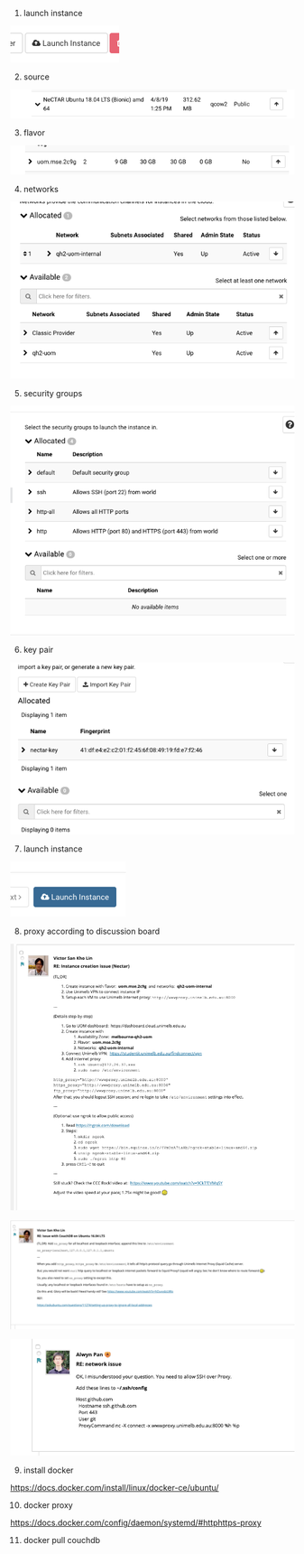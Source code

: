 1. launch instance

![Ansible_1](Ansible_1.png)

2. source

![Ansible_2](Ansible_2.png)

3. flavor

![Ansible_3](Ansible_3.png)

4. networks

![Ansible_4](Ansible_4.png)

5. security groups

![Ansible_5](Ansible_5.png)

6. key pair

![Ansible_6](Ansible_6.png)

7. launch instance

![Ansible_7](Ansible_7.png)

8. proxy according to discussion board

![Ansible_8](Ansible_8.png)

![Ansible_10](Ansible_10.png)

![Ansible_9](Ansible_9.png)

9. install docker

<https://docs.docker.com/install/linux/docker-ce/ubuntu/>

10. docker proxy

<https://docs.docker.com/config/daemon/systemd/#httphttps-proxy>

11. docker pull couchdb

